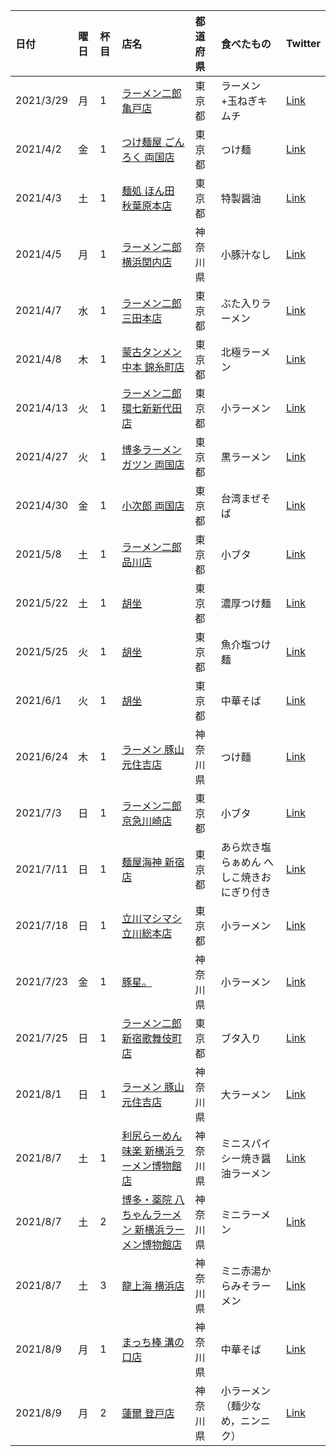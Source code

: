 | 日付 | 曜日 | 杯目 | 店名 | 都道府県 | 食べたもの | Twitter |
| :--- | :--- | :--- | :--- | :--- | :--- | :--- |
| 2021/3/29 | 月 | 1 | [ラーメン二郎 亀戸店](https://tabelog.com/tokyo/A1312/A131202/13008000/) | 東京都 | ラーメン+玉ねぎキムチ | [Link](https://twitter.com/mirucaaura/status/1376404128956522499?s=20) |
| 2021/4/2 | 金 | 1 | [つけ麺屋 ごんろく 両国店](https://tabelog.com/tokyo/A1312/A131201/13003718/) | 東京都 | つけ麺 | [Link](https://twitter.com/mirucaaura/status/1377796308786810881?s=20) |
| 2021/4/3 | 土 | 1 | [麺処 ほん田 秋葉原本店](https://tabelog.com/tokyo/A1310/A131001/13246285/) | 東京都 | 特製醤油 | [Link](https://twitter.com/mirucaaura/status/1378997341856821250?s=20) |
| 2021/4/5 | 月 | 1 | [ラーメン二郎 横浜関内店](https://tabelog.com/kanagawa/A1401/A140104/14001518/) | 神奈川県 | 小豚汁なし | [Link](https://twitter.com/mirucaaura/status/1379029679982571520?s=20) |
| 2021/4/7 | 水 | 1 | [ラーメン二郎 三田本店](https://tabelog.com/tokyo/A1314/A131402/13006051/) | 東京都 | ぶた入りラーメン | [Link](https://twitter.com/mirucaaura/status/1379664685398519809?s=20) |
| 2021/4/8 | 木 | 1 | [蒙古タンメン中本 錦糸町店](https://tabelog.com/tokyo/A1312/A131201/13234903/) | 東京都 | 北極ラーメン | [Link](https://twitter.com/mirucaaura/status/1380057414620176386?s=20) |
| 2021/4/13 | 火 | 1 | [ラーメン二郎 環七新新代田店](https://tabelog.com/tokyo/A1318/A131803/13010833/) | 東京都 | 小ラーメン | [Link](https://twitter.com/mirucaaura/status/1381824110322348036?s=20) |
| 2021/4/27 | 火 | 1 | [博多ラーメン ガツン 両国店](https://tabelog.com/tokyo/A1311/A131103/13162358/) | 東京都 | 黒ラーメン | [Link](https://twitter.com/mirucaaura/status/1386893564219592708?s=20) |
| 2021/4/30 | 金 | 1 | [小次郎 両国店](https://tabelog.com/tokyo/A1312/A131201/13114864/) | 東京都 | 台湾まぜそば | [Link](https://twitter.com/mirucaaura/status/1388093685959520257?s=20) |
| 2021/5/8 | 土 | 1 | [ラーメン二郎 品川店](https://tabelog.com/tokyo/A1314/A131405/13007375/) | 東京都 | 小ブタ | [Link](https://twitter.com/mirucaaura/status/1390903309427306497?s=20) |
| 2021/5/22 | 土 | 1 | [胡坐](https://tabelog.com/tokyo/A1312/A131201/13114683/) | 東京都 | 濃厚つけ麺 | [Link](https://twitter.com/mirucaaura/status/1395762039117664261?s=20) |
| 2021/5/25 | 火 | 1 | [胡坐](https://tabelog.com/tokyo/A1312/A131201/13114683/) | 東京都 | 魚介塩つけ麺 | [Link](https://twitter.com/mirucaaura/status/1397099596958949382?s=20) |
| 2021/6/1 | 火 | 1 | [胡坐](https://tabelog.com/tokyo/A1312/A131201/13114683/) | 東京都 | 中華そば | [Link](https://twitter.com/mirucaaura/status/1399665785606262786?s=20) |
| 2021/6/24 | 木 | 1 | [ラーメン 豚山 元住吉店](https://tabelog.com/kanagawa/A1405/A140504/14076127/) | 神奈川県 | つけ麵 | [Link](https://twitter.com/mirucaaura/status/1407716468863561730?s=20) |
| 2021/7/3 | 日 | 1 | [ラーメン二郎 京急川崎店](https://tabelog.com/kanagawa/A1405/A140501/14000765/) | 東京都 | 小ブタ | [Link](https://twitter.com/mirucaaura/status/1411156658487578625?s=20) |
| 2021/7/11 | 日 | 1 | [麺屋海神 新宿店](https://tabelog.com/tokyo/A1304/A130401/13045287/) | 東京都 | あら炊き塩らぁめん へしこ焼きおにぎり付き | [Link](https://twitter.com/mirucaaura/status/1414206559370969095?s=20) |
| 2021/7/18 | 日 | 1 | [立川マシマシ 立川総本店](https://tabelog.com/tokyo/A1329/A132901/13173764/) | 東京都 | 小ラーメン | [Link](https://twitter.com/mirucaaura/status/1416419835152457734?s=20) |
| 2021/7/23 | 金 | 1 | [豚星。](https://tabelog.com/kanagawa/A1405/A140504/14058333/) | 神奈川県 | 小ラーメン | [Link](https://twitter.com/mirucaaura/status/1418515977470300163?s=20) |
| 2021/7/25 | 日 | 1 | [ラーメン二郎 新宿歌舞伎町店](https://tabelog.com/tokyo/A1304/A130401/13200815/) | 東京都 | ブタ入り | [Link](https://twitter.com/mirucaaura/status/1419136318127235072?s=20) |
| 2021/8/1 | 日 | 1 | [ラーメン 豚山 元住吉店](https://tabelog.com/kanagawa/A1405/A140504/14076127/) | 神奈川県 | 大ラーメン | [Link](https://twitter.com/mirucaaura/status/1421729655728398346?s=20) |
| 2021/8/7 | 土 | 1 | [利尻らーめん味楽 新横浜ラーメン博物館店](https://tabelog.com/kanagawa/A1401/A140206/14066708/) | 神奈川県 | ミニスパイシー焼き醤油ラーメン | [Link](https://twitter.com/mirucaaura/status/1423956723417554947?s=20) |
| 2021/8/7 | 土 | 2 | [博多・薬院 八ちゃんラーメン 新横浜ラーメン博物館店](https://tabelog.com/kanagawa/A1401/A140206/14074442/) | 神奈川県 | ミニラーメン | [Link](https://twitter.com/mirucaaura/status/1423957076758253569?s=20) |
| 2021/8/7 | 土 | 3 | [龍上海 横浜店](https://tabelog.com/kanagawa/A1401/A140206/14003644/) | 神奈川県 | ミニ赤湯からみそラーメン | [Link](https://twitter.com/mirucaaura/status/1423957346552664065?s=20) |
| 2021/8/9 | 月 | 1 | [まっち棒 溝の口店](https://tabelog.com/kanagawa/A1405/A140505/14006090/) | 神奈川県 | 中華そば | [Link](https://twitter.com/mirucaaura/status/1424618855276564480?s=20) |
| 2021/8/9 | 月 | 2 | [蓮爾 登戸店](https://tabelog.com/kanagawa/A1405/A140506/14003791/) | 神奈川県 | 小ラーメン（麺少なめ，ニンニク）| [Link](https://twitter.com/mirucaaura/status/1424654977469861893?s=20) |
